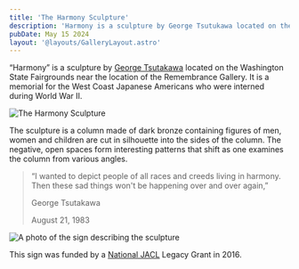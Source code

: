 ```yaml
---
title: 'The Harmony Sculpture'
description: 'Harmony is a sculpture by George Tsutukawa located on the Washington State Fairgrounds near the location of the Remembrance Gallery serving as a memorial for the West Coast Japanese-Americans who were interned during World War II.'
pubDate: May 15 2024
layout: '@layouts/GalleryLayout.astro'
---
```


“Harmony” is a sculpture by [George Tsutakawa](https://en.wikipedia.org/wiki/George_Tsutakawa) located on the Washington State Fairgrounds near the location of the Remembrance Gallery. It is a memorial for the West Coast Japanese Americans who were interned during World War II. 

![The Harmony Sculpture](./_harmony-sculpture.webp)

The sculpture is a column made of dark bronze containing figures of men, women and children are cut in silhouette into the sides of the column. The negative, open spaces form interesting patterns that shift as one examines the column from various angles.

> “I wanted to depict people of all races and creeds living in harmony. Then these sad things won't be happening over and over again,”
> 
> George Tsutakawa
>
> August 21, 1983

![A photo of the sign describing the sculpture](./_sculpture-sign.webp)

This sign was funded by a [National JACL](https://jacl.org) Legacy Grant in 2016.